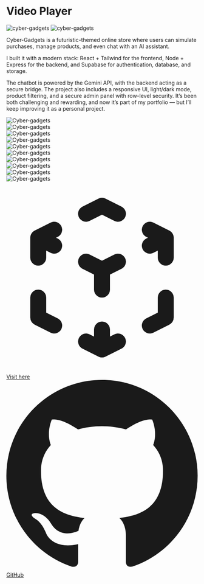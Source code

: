 # Video Player

<img class="hidden dark:block rounded-lg mt-8" src="/assets/cyber-gadgets/3.png" alt="cyber-gadgets">
<img class="block dark:hidden rounded-lg mt-8" src="/assets/cyber-gadgets/4.png" alt="cyber-gadgets">

Cyber-Gadgets is a futuristic-themed online store where users can simulate purchases, manage products, and even chat with an AI assistant.

I built it with a modern stack: React + Tailwind for the frontend, Node + Express for the backend, and Supabase for authentication, database, and storage.

The chatbot is powered by the Gemini API, with the backend acting as a secure bridge. The project also includes a responsive UI, light/dark mode, product filtering, and a secure admin panel with row-level security. 
It’s been both challenging and rewarding, and now it’s part of my portfolio — but I’ll keep improving it as a personal project.


 <div class="slider dark:hidden mx-auto mt-6 ">
        <div class="slides">
            <div> <img  src="/assets/cyber-gadgets/5.png" alt="Cyber-gadgets"></div>
            <div> <img  src="/assets/cyber-gadgets/6.png" alt="Cyber-gadgets"></div>
            <div> <img  src="/assets/cyber-gadgets/7.png" alt="Cyber-gadgets"></div>
            <div> <img  src="/assets/cyber-gadgets/8.png" alt="Cyber-gadgets"></div>
            <div> <img  src="/assets/cyber-gadgets/9.png" alt="Cyber-gadgets"></div>
        </div>
</div>
 <div class="slider hidden dark:block mx-auto mt-6">
        <div class="slides">
                  <div> <img  src="/assets/cyber-gadgets/10.png" alt="Cyber-gadgets"></div>
                  <div> <img  src="/assets/cyber-gadgets/11.png" alt="Cyber-gadgets"></div>
                  <div> <img  src="/assets/cyber-gadgets/4.png" alt="Cyber-gadgets"></div>
                  <div> <img  src="/assets/cyber-gadgets/5.png" alt="Cyber-gadgets"></div>
                  <div> <img  src="/assets/cyber-gadgets/6.png" alt="Cyber-gadgets"></div>
        </div>
</div>

  <div class="flex flex-wrap justify-center gap-4 px-4 mt-8">
    <a href="https://cyber-gadgets.vercel.app/" class="px-6 py-2 text-sm font-medium bg-zinc-400/50 hover:bg-zinc-400 dark:bg-zinc-500/50 dark:hover:bg-zinc-500 rounded-lg focus:ring-2 focus:ring-offset-2 transition-colors duration-400 anchor flex items-center" target="_blank">
      <svg xmlns="http://www.w3.org/2000/svg" class="h-5 w-5 mr-2 anchor dark:text-gray-100/75" fill="none" viewBox="0 0 24 24" stroke="currentColor">
        <path stroke-linecap="round" stroke-linejoin="round" stroke-width="2" d="M14 10l-2 1m0 0l-2-1m2 1v2.5M20 7l-2 1m2-1l-2-1m2 1v2.5M14 4l-2-1-2 1M4 7l2-1M4 7l2 1M4 7v2.5M12 21l-2-1m2 1l2-1m-2 1v-2.5M6 18l-2-1v-2.5M18 18l2-1v-2.5" />
      </svg>
      <span class="anchor ">Visit here</span>
    </a>
    <a href="https://github.com/JuanValeraDev/video-player-nextjs" class="px-6 py-2 text-sm font-medium bg-zinc-400/50 hover:bg-zinc-400 dark:bg-zinc-500/50 dark:hover:bg-zinc-500 rounded-lg focus:ring-2 focus:ring-offset-2 transition-colors duration-400 anchor flex items-center" target="_blank">
      <svg xmlns="http://www.w3.org/2000/svg" class="h-5 w-5 mr-2 anchor dark:text-gray-100/75" fill="currentColor" viewBox="0 0 24 24">
        <path d="M12 0c-6.626 0-12 5.373-12 12 0 5.302 3.438 9.8 8.207 11.387.599.111.793-.261.793-.577v-2.234c-3.338.726-4.033-1.416-4.033-1.416-.546-1.387-1.333-1.756-1.333-1.756-1.089-.745.083-.729.083-.729 1.205.084 1.839 1.237 1.839 1.237 1.07 1.834 2.807 1.304 3.492.997.107-.775.418-1.305.762-1.604-2.665-.305-5.467-1.334-5.467-5.931 0-1.311.469-2.381 1.236-3.221-.124-.303-.535-1.524.117-3.176 0 0 1.008-.322 3.301 1.23.957-.266 1.983-.399 3.003-.404 1.02.005 2.047.138 3.006.404 2.291-1.552 3.297-1.23 3.297-1.23.653 1.653.242 2.874.118 3.176.77.84 1.235 1.911 1.235 3.221 0 4.609-2.807 5.624-5.479 5.921.43.372.823 1.102.823 2.222v3.293c0 .319.192.694.801.576 4.765-1.589 8.199-6.086 8.199-11.386 0-6.627-5.373-12-12-12z"/>
      </svg>
      <span class="anchor ">GitHub</span>
    </a>
  </div>






